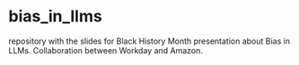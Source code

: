 # bias_in_llms
repository with the slides for Black History Month presentation about Bias in LLMs. Collaboration between Workday and Amazon.
